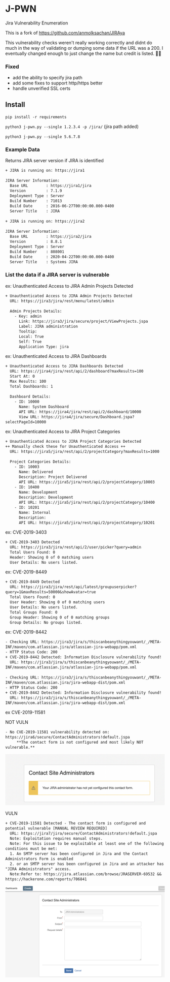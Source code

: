 # J-PWN
Jira Vulnerability Enumeration 

This is a fork of https://github.com/anmolksachan/JIRAya

This vulnerability checks weren't really working correctly and didnt do much in the way of validating or dumping some data if the URL was a 200. I eventually changed enough to just change the name but credit is listed. 🤷‍♂️

### Fixed
* add the ability to specify jira path
* add some fixes to support http/https better
* handle unverified SSL certs

## Install

`pip install -r requirements`

`python3 j-pwn.py --single 1.2.3.4 -p /jira/` (jira path added)

`python3 j-pwn.py --single 5.6.7.8`

### Example Data

Returns JIRA server version if JIRA is identified

```
+ JIRA is running on: https://jira1 

JIRA Server Information:
  Base URL        : https://jira1/jira
  Version         : 7.1.9
  Deployment Type : Server
  Build Number    : 71013
  Build Date      : 2016-06-27T00:00:00.000-0400
  Server Title    : JIRA

+ JIRA is running on: https://jira2

JIRA Server Information:
  Base URL        : https://jira2/jira
  Version         : 8.8.1
  Deployment Type : Server
  Build Number    : 808001
  Build Date      : 2020-04-22T00:00:00.000-0400
  Server Title    : Systems JIRA
```

### List the data if a JIRA server is vulnerable

ex: Unauthenticated Access to JIRA Admin Projects Detected
```
+ Unauthenticated Access to JIRA Admin Projects Detected
  URL: https://jira3/jira/rest/menu/latest/admin

  Admin Projects Details:
    - Key: admin
      Link: https://jira3/jira/secure/project/ViewProjects.jspa
      Label: JIRA administration
      Tooltip: 
      Local: True
      Self: True
      Application Type: jira
```
ex: Unauthenticated Access to JIRA Dashboards
```
+ Unauthenticated Access to JIRA Dashboards Detected
  URL: https://jira4/jira/rest/api/2/dashboard?maxResults=100
  Start At: 0
  Max Results: 100
  Total Dashboards: 1

  Dashboard Details:
    - ID: 10000
      Name: System Dashboard
      API URL: https://jira4/jira/rest/api/2/dashboard/10000
      View URL: https://jira4/jira/secure/Dashboard.jspa?selectPageId=10000
```
ex: Unauthenticated Access to JIRA Project Categories
```
+ Unauthenticated Access to JIRA Project Categories Detected
++ Manually check these for Unauthenticated Access ++
  URL: https://jira5/jira/rest/api/2/projectCategory?maxResults=1000

  Project Categories Details:
    - ID: 10003
      Name: Delivered
      Description: Project Delivered 
      API URL: https://jira5/jira/rest/api/2/projectCategory/10003
    - ID: 10400
      Name: Development
      Description: Development
      API URL: https://jira5/jira/rest/api/2/projectCategory/10400
    - ID: 10201
      Name: Internal
      Description: 
      API URL: https://jira5/jira/rest/api/2/projectCategory/10201
```

ex: CVE-2019-3403
```
+ CVE-2019-3403 Detected
  URL: https://jira3/jira/rest/api/2/user/picker?query=admin
  Total Users Found: 0
  Header: Showing 0 of 0 matching users
  User Details: No users listed.
```
ex: CVE-2019-8449
```
+ CVE-2019-8449 Detected
  URL: https://jira3/jira/rest/api/latest/groupuserpicker?query=1&maxResults=50000&showAvatar=true
  Total Users Found: 0
  User Header: Showing 0 of 0 matching users
  User Details: No users listed.
  Total Groups Found: 0
  Group Header: Showing 0 of 0 matching groups
  Group Details: No groups listed.
```

ex: CVE-2019-8442
```
- Checking URL: https://jira3/jira/s/thiscanbeanythingyouwant/_/META-INF/maven/com.atlassian.jira/atlassian-jira-webapp/pom.xml
- HTTP Status Code: 200
+ CVE-2019-8442 Detected: Information Disclosure vulnerability found!
  URL: https://jira3/jira/s/thiscanbeanythingyouwant/_/META-INF/maven/com.atlassian.jira/atlassian-jira-webapp/pom.xml

- Checking URL: https://jira3/jira/s/thiscanbeanythingyouwant/_/META-INF/maven/com.atlassian.jira/jira-webapp-dist/pom.xml
- HTTP Status Code: 200
+ CVE-2019-8442 Detected: Information Disclosure vulnerability found!
  URL: https://jira3/jira/s/thiscanbeanythingyouwant/_/META-INF/maven/com.atlassian.jira/jira-webapp-dist/pom.xml
```

ex CVE-2019-11581

NOT VULN
```
- No CVE-2019-11581 vulnerability detected on: https://jira6/secure/ContactAdministrators!default.jspa
	 **The contact form is not configured and most likely NOT vulnerable.**
```
<img alt="image" src="https://github.com/carnal0wnage/JIRAya/blob/main/img/CVE-2019-11581-notvuln.png">


VULN
```
+ CVE-2019-11581 Detected - The contact form is configured and potential vulnerable [MANUAL REVIEW REQUIRED]
  URL: https://jira7/jira/secure/ContactAdministrators!default.jspa
  Note: Exploitation requires manual steps.
  Note: For this issue to be exploitable at least one of the following conditions must be met:
  1. An SMTP server has been configured in Jira and the Contact Administrators Form is enabled
  2. or an SMTP server has been configured in Jira and an attacker has "JIRA Administrators" access.
  Note:Refer to: https://jira.atlassian.com/browse/JRASERVER-69532 && https://hackerone.com/reports/706841
```
<img alt="image" src="https://github.com/carnal0wnage/JIRAya/blob/main/img/CVE-2019-11581-vuln.png">
